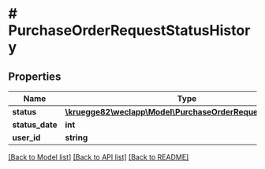 # # PurchaseOrderRequestStatusHistory

## Properties

Name | Type | Description | Notes
------------ | ------------- | ------------- | -------------
**status** | [**\kruegge82\weclapp\Model\PurchaseOrderRequestStatusType**](PurchaseOrderRequestStatusType.md) |  | [optional]
**status_date** | **int** |  | [optional]
**user_id** | **string** |  | [optional]

[[Back to Model list]](../../README.md#models) [[Back to API list]](../../README.md#endpoints) [[Back to README]](../../README.md)
